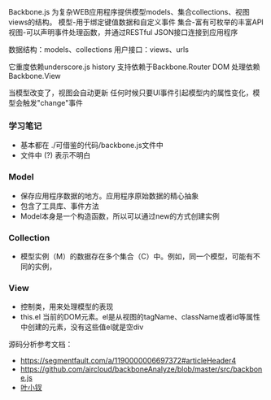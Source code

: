 Backbone.js 为复杂WEB应用程序提供模型models、集合collections、视图views的结构。
模型-用于绑定键值数据和自定义事件
集合-富有可枚举的丰富API
视图-可以声明事件处理函数，并通过RESTful JSON接口连接到应用程序

数据结构：models、collections
用户接口：views、urls

它重度依赖underscore.js
history 支持依赖于Backbone.Router
DOM 处理依赖Backbone.View

当模型改变了，视图会自动更新
任何时候只要UI事件引起模型内的属性变化，模型会触发"change"事件

### 学习笔记
- 基本都在 ./可借鉴的代码/backbone.js文件中 
- 文件中 (?) 表示不明白

### Model
- 保存应用程序数据的地方。应用程序原始数据的精心抽象
- 包含了工具库、事件方法
- Model本身是一个构造函数，所以可以通过new的方式创建实例

### Collection
- 模型实例（M）的数据存在多个集合（C）中。例如，同一个模型，可能有不同的实例，

### View
- 控制类，用来处理模型的表现
- this.el 当前的DOM元素。el是从视图的tagName、className或者id等属性中创建的元素，没有这些值el就是空div

源码分析参考文档：
- https://segmentfault.com/a/1190000006697372#articleHeader4
- https://github.com/aircloud/backboneAnalyze/blob/master/src/backbone.js
- [叶小钗](https://www.cnblogs.com/yexiaochai/tag/Backbone/)
